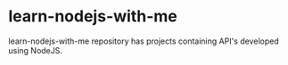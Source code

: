 # learn-nodejs-with-me
learn-nodejs-with-me repository has projects containing API's developed using NodeJS.
